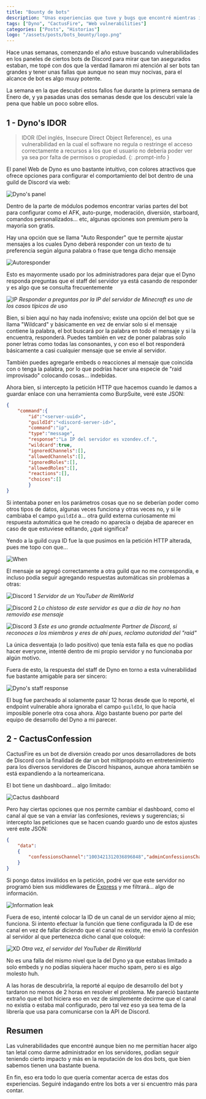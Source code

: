 ```yaml
---
title: "Bounty de bots"
description: "Unas experiencias que tuve y bugs que encontré mientras intentaba buscarle vulnerabilidades a bots de Discord."
tags: ["Dyno", "CactusFire", "Web vulnerabilities"]
categories: ["Posts", "Historias"]
logo: "/assets/posts/bots_bounty/logo.png"
---
```


Hace unas semanas, comenzando el año estuve buscando vulnerabilidades en los paneles de ciertos bots de Discord para mirar que tan asegurados estaban, me topé con dos que la verdad llamaron mi atención al ser bots tan grandes y tener unas fallas que aunque no sean muy nocivas, para el alcance de bot es algo muuy potente.

La semana en la que descubrí estos fallos fue durante la primera semana de Enero de, y ya pasadas unas dos semanas desde que los descubrí vale la pena que hable un poco sobre ellos.

## 1 - Dyno's IDOR

> IDOR (Del inglés, Insecure Direct Object Reference), es una vulnerabilidad en la cual el software no regula o restringe el acceso correctamente a recursos a los que el usuario no debería poder ver ya sea por falta de permisos o propiedad.
{: .prompt-info }

El panel Web de Dyno es uno bastante intuitivo, con colores atractivos que ofrece opciones para configurar el comportamiento del bot dentro de una guild de Discord via web:

![Dyno's panel](/assets/posts/bots_bounty/dyno_panel.png)

Dentro de la parte de módulos podemos encontrar varias partes del bot para configurar como el AFK, auto-purge, moderación, diversión, starboard, comandos personalizados... etc, algunas opciones son premium pero la mayoría son gratis.

Hay una opción que se llama "Auto Responder" que te permite ajustar mensajes a los cuales Dyno deberá responder con un texto de tu preferencia según alguna palabra o frase que tenga dicho mensaje

![Autoresponder](/assets/posts/bots_bounty/autoresponder.png)

Esto es mayormente usado por los administradores para dejar que el Dyno responda preguntas que el staff del servidor ya está casando de responder y es algo que se consulta frecuentemente

![IP](/assets/posts/bots_bounty/ipmc.png)
*Responder a preguntas por la IP del servidor de Minecraft es uno de los casos típicos de uso*

Bien, si bien aquí no hay nada inofensivo; existe una opción del bot que se llama "Wildcard" y básicamente en vez de enviar solo si el mensaje contiene la palabra, el bot buscará por la palabra en todo el mensaje y si la encuentra, responderá. Puedes también en vez de poner palabras solo poner letras como todas las consonantes, y con eso el bot responderá básicamente a casi cualquier mensaje que se envie al servidor.

También puedes agregarle embeds o reacciones al mensaje que coincida con o tenga la palabra, por lo que podrías hacer una especie de "raid improvisado" colocando cosas... indebidas.

Ahora bien, si intercepto la petición HTTP que hacemos cuando le damos a guardar enlace con una herramienta como BurpSuite, veré este JSON:

```json
{
    "command":{
        "id":"<server-uuid>",
        "guildId":"<discord-server-id>",
        "command":"ip",
        "type":"message",
        "response":"La IP del servidor es vzondev.cf.",
        "wildcard":true,
        "ignoredChannels":[],
        "allowedChannels":[],
        "ignoredRoles":[],
        "allowedRoles":[],
        "reactions":[],
        "choices":[]
        }
}
```

Si intentaba poner en los parámetros cosas que no se deberían poder como otros tipos de datos, algunas veces funciona y otras veces no, y si le cambiaba el campo `guildId` a... otra guild externa curiosamente mi respuesta automática que he creado no aparecía o dejaba de aparecer en caso de que estuviese editando, ¿qué significa?

Yendo a la guild cuya ID fue la que pusimos en la petición HTTP alterada, pues me topo con que...

![When](/assets/posts/bots_bounty/when.png)

El mensaje se agregó correctamente a otra guild que no me correspondía, e incluso podía seguir agregando respuestas automáticas sin problemas a otras:

![Discord 1](/assets/posts/bots_bounty/dc1.png)
*Servidor de un YouTuber de RimWorld*

![Discord 2](/assets/posts/bots_bounty/dc2.png)
*Lo chistoso de este servidor es que a día de hoy no han removido ese mensaje*

![Discord 3](/assets/posts/bots_bounty/dc3.png)
*Este es uno grande actualmente Partner de Discord, si reconoces a los miembros y eres de ahí pues, reclamo autoridad del "raid"*

La única desventaja (o lado positivo) que tenía esta falla es que no podías hacer everyone, intenté dentro de mi propio servidor y no funcionaba por algún motivo.

Fuera de esto, la respuesta del staff de Dyno en torno a esta vulnerabilidad fue bastante amigable para ser sincero:

![Dyno's staff response](/assets/posts/bots_bounty/dynoresp.png)

El bug fue parcheado al solamente pasar 12 horas desde que lo reporté, el endpoint vulnerable ahora ignoraba el campo `guildId`, lo que hacía imposible ponerle otra cosa ahora. Algo bastante bueno por parte del equipo de desarrollo del Dyno a mi parecer.

## 2 - CactusConfession

CactusFire es un bot de diversión creado por unos desarrolladores de bots de Discord con la finalidad de dar un bot miltipropósito en entretenimiento para los diversos servidores de Discord hispanos, aunque ahora también se está expandiendo a la norteamericana.

El bot tiene un dashboard... algo limitado:

![Cactus dashboard](/assets/posts/bots_bounty/cactusfire.png)

Pero hay ciertas opciones que nos permite cambiar el dashboard, como el canal al que se van a enviar las confesiones, reviews y sugerencias; si intercepto las peticiones que se hacen cuando guardo uno de estos ajustes veré este JSON:

```json
{
    "data":
    {
        "confessionsChannel":"1003421312036896848","adminConfessionsChannel":"1003421311554564172"
    }
}
```

Si pongo datos inválidos en la petición, podré ver que este servidor no programó bien sus middlewares de [Express](https://es.wikipedia.org/wiki/Express.js) y me filtrará... algo de información.

![Information leak](/assets/posts/bots_bounty/cactusleak.png)

Fuera de eso, intenté colocar la ID de un canal de un servidor ajeno al mio; funciona. Si intento efectuar la función que tiene configurada la ID de ese canal en vez de fallar diciendo que el canal no existe, me envió la confesión al servidor al que pertenezca dicho canal que coloqué:

![XD](/assets/posts/bots_bounty/cactusconfession.png)
*Otra vez, el servidor del YouTuber de RimWorld*

No es una falla del mismo nivel que la del Dyno ya que estabas limitado a solo embeds y no podías siquiera hacer mucho spam, pero si es algo molesto huh.

A las horas de descubrirla, la reporté al equipo de desarrollo del bot y tardaron no menos de 2 horas en resolver el problema. Me pareció bastante extraño que el bot hiciera eso en vez de simplemente decirme que el canal no existia o estaba mal configurado, pero tal vez eso ya sea tema de la librería que usa para comunicarse con la API de Discord.

## Resumen

Las vulnerabilidades que encontré aunque bien no me permitían hacer algo tan letal como darme administrador en los servidores, podían seguir teniendo cierto impacto y más en la reputación de los dos bots, que bien sabemos tienen una bastante buena.

En fin, eso era todo lo que quería comentar acerca de estas dos experiencias. Seguiré indagando entre los bots a ver si encuentro más para contar.